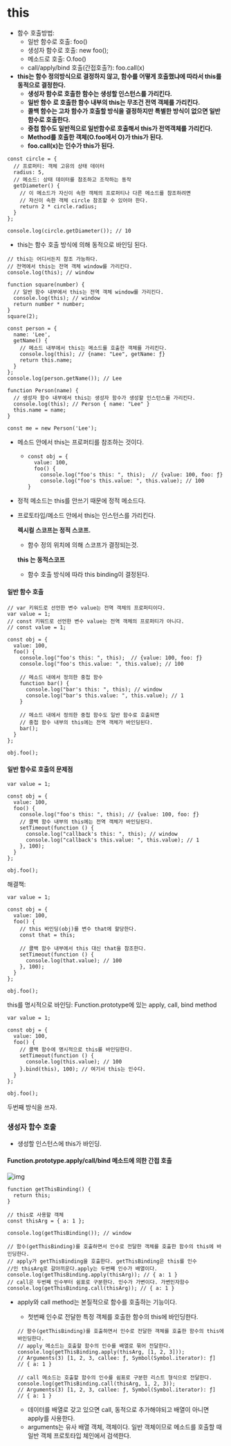 # this

* 함수 호출방법:
  * 일반 함수로 호출: foo()
  * 생성자 함수로 호출: new foo();
  * 메소드로 호출: O.foo()
  * call/apply/bind 호출(간접호출?): foo.call(x)
* **this는 함수 정의방식으로 결정하지 않고, 함수를 어떻게 호출했냐에 따라서 this를 동적으로 결정한다.**
  * **생성자 함수로 호출한 함수는 생성할 인스턴스를 가리킨다.**
  * **일반 함수 로 호출한 함수 내부의 this는 무조건 전역 객체를 가리킨다.**
  * **콜백 함수는 고차 함수가 호출할 방식을 결정하지만 특별한 방식이 없으면 일반함수로 호출한다.**
  * **중첩 함수도 일반적으로 일반함수로 호출해서 this가 전역객체를 가리킨다.**
  * **Method를 호출한 객체(O.foo에서 O)가 this가 된다.**
  * **foo.call(x)는 인수가 this가 된다.**

```
const circle = {
  // 프로퍼티: 객체 고유의 상태 데이터
  radius: 5,
  // 메소드: 상태 데이터를 참조하고 조작하는 동작
  getDiameter() {
    // 이 메소드가 자신이 속한 객체의 프로퍼티나 다른 메소드를 참조하려면
    // 자신이 속한 객체 circle 참조할 수 있어야 한다.
    return 2 * circle.radius;
  }
};

console.log(circle.getDiameter()); // 10
```

* this는 함수 호출 방식에 의해 동적으로 바인딩 된다.

```
// this는 어디서든지 참조 가능하다.
// 전역에서 this는 전역 객체 window를 가리킨다.
console.log(this); // window

function square(number) {
  // 일반 함수 내부에서 this는 전역 객체 window를 가리킨다.
  console.log(this); // window
  return number * number;
}
square(2);

const person = {
  name: 'Lee',
  getName() {
    // 메소드 내부에서 this는 메소드를 호출한 객체를 가리킨다.
    console.log(this); // {name: "Lee", getName: ƒ}
    return this.name;
  }
};
console.log(person.getName()); // Lee

function Person(name) {
  // 생성자 함수 내부에서 this는 생성자 함수가 생성할 인스턴스를 가리킨다.
  console.log(this); // Person { name: "Lee" }
  this.name = name;
}

const me = new Person('Lee');
```

* 메소드 안에서 this는 프로퍼티를 참조하는 것이다.

  * ```
    const obj = {
      value: 100,
      foo() {
        console.log("foo's this: ", this);  // {value: 100, foo: ƒ}
        console.log("foo's this.value: ", this.value); // 100
    }
    ```

* 정적 메소드는 this를 안쓰기 때문에 정적 메소드다.

* 프로토타입/메소드 안에서 this는 인스턴스를 가리킨다.

  **렉시컬 스코프는 정적 스코프.**

  * 함수 정의 위치에 의해 스코프가 결정되는것.

  **this 는 동적스코프**

  * 함수 호출 방식에 따라 this binding이 결정된다.

  

#### 일반 함수 호출

```
// var 키워드로 선언한 변수 value는 전역 객체의 프로퍼티이다.
var value = 1;
// const 키워드로 선언한 변수 value는 전역 객체의 프로퍼티가 아니다.
// const value = 1;

const obj = {
  value: 100,
  foo() {
    console.log("foo's this: ", this);  // {value: 100, foo: ƒ}
    console.log("foo's this.value: ", this.value); // 100

    // 메소드 내에서 정의한 중첩 함수
    function bar() {
      console.log("bar's this: ", this); // window
      console.log("bar's this.value: ", this.value); // 1
    }

    // 메소드 내에서 정의한 중첩 함수도 일반 함수로 호출되면
    // 중첩 함수 내부의 this에는 전역 객체가 바인딩된다.
    bar();
  }
};

obj.foo();
```

#### 일반 함수로 호출의 문제점

```
var value = 1;

const obj = {
  value: 100,
  foo() {
    console.log("foo's this: ", this); // {value: 100, foo: ƒ}
    // 콜백 함수 내부의 this에는 전역 객체가 바인딩된다.
    setTimeout(function () {
      console.log("callback's this: ", this); // window
      console.log("callback's this.value: ", this.value); // 1
    }, 100);
  }
};

obj.foo();
```

해결책:

```
var value = 1;

const obj = {
  value: 100,
  foo() {
    // this 바인딩(obj)를 변수 that에 할당한다.
    const that = this;

    // 콜백 함수 내부에서 this 대신 that을 참조한다.
    setTimeout(function () {
      console.log(that.value); // 100
    }, 100);
  }
};

obj.foo();
```

this를 명시적으로 바인딩: Function.prototype에 있는 apply, call, bind method

```
var value = 1;

const obj = {
  value: 100,
  foo() {
    // 콜백 함수에 명시적으로 this를 바인딩한다.
    setTimeout(function () {
      console.log(this.value); // 100
    }.bind(this), 100); // 여기서 this는 인수다.
  }
};

obj.foo();
```

두번째 방식을 쓰자.



### 생성자 함수 호출

* 생성할 인스턴스에 this가 바인딩.



#### Function.prototype.apply/call/bind 메소드에 의한 간접 호출

 ![img](https://poiemaweb.com/assets/fs-images/21-4.png) 

```
function getThisBinding() {
  return this;
}

// this로 사용할 객체
const thisArg = { a: 1 };

console.log(getThisBinding()); // window

// 함수(getThisBinding)를 호출하면서 인수로 전달한 객체를 호출한 함수의 this에 바인딩한다.
// apply가 getThisBinding을 호출한다. getThisBinding은 this를 인수
//인 thisArg로 갈아끼운다.apply는 두번째 인수가 배열이다.
console.log(getThisBinding.apply(thisArg)); // { a: 1 }
// call은 두번째 인수부터 쉼표로 구분한다. 인수가 가변이다. 가변인자함수
console.log(getThisBinding.call(thisArg)); // { a: 1 }
```

* apply와 call method는 본질적으로 함수를 호출하는 기능이다.

  * 첫번째 인수로 전달한 특정 객체를 호출한 함수의 this에 바인딩한다.

  ```
  // 함수(getThisBinding)를 호출하면서 인수로 전달한 객체를 호출한 함수의 this에 바인딩한다.
  // apply 메소드는 호출할 함수의 인수를 배열로 묶어 전달한다.
  console.log(getThisBinding.apply(thisArg, [1, 2, 3]));
  // Arguments(3) [1, 2, 3, callee: ƒ, Symbol(Symbol.iterator): ƒ]
  // { a: 1 }
  
  // call 메소드는 호출할 함수의 인수를 쉼표로 구분한 리스트 형식으로 전달한다.
  console.log(getThisBinding.call(thisArg, 1, 2, 3));
  // Arguments(3) [1, 2, 3, callee: ƒ, Symbol(Symbol.iterator): ƒ]
  // { a: 1 }
  ```

  * 데이터를 배열로 갖고 있으면 call, 동적으로 추가해야되고 배열이 아니면 apply를 사용한다.
  * arguments는 유사 배열 객체, 객체이다. 일반 객체이므로 메소드를 호출할 때 일반 객체 프로토타입 체인에서 검색한다.